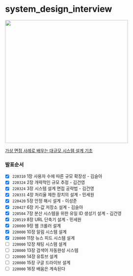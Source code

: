 # system_design_interview

<img src="http://image.yes24.com/goods/102819435/XL" height=400>

[가상 면접 사례로 배우는 대규모 시스템 설계 기초](http://www.yes24.com/Product/Goods/102819435)

### 발표순서
- [x] `220310` 1장 사용자 수에 따른 규모 확장성 - 김슬아
- [x] `220324` 2장 개략적인 규모 추정 - 김건영
- [x] `220324` 3장 시스템 설계 면접 공략법 - 김건영
- [x] `220331` 4장 처리율 제한 장치의 설계 - 민세원
- [x] `220420` 5장 안정 해시 설계 - 이성준
- [x] `220427` 6장 키-값 저장소 설계 - 김슬아
- [x] `220504` 7장 분산 시스템을 위한 유일 ID 생성기 설계 - 김건영
- [x] `220519` 8장 URL 단축기 설계 - 민세원 
- [x] `220000` 9장 웹 크롤러 설계
- [x] `220000` 10장 알림 시스템 설계
- [x] `220000` 11장 뉴스 피드 시스템 설계
- [ ] `220000` 12장 채팅 시스템 설계
- [ ] `220000` 13장 검색어 자동완성 시스템
- [ ] `220000` 14장 유튜브 설계
- [ ] `220000` 15장 구글 드라이브 설계
- [ ] `220000` 16장 배움은 계속된다
